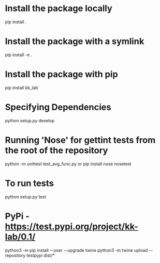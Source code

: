 # Install the package locally
pip install .

# Install the package with a symlink
pip install -e .

# Install the package with pip
pip install kk_lab

# Specifying Dependencies
python setup.py develop

# Running 'Nose' for gettint tests from the root of the repository
python -m unittest test_avg_func.py
or
pip install nose
nosetest

# To run tests
python setup.py test

# PyPi - https://test.pypi.org/project/kk-lab/0.1/
python3 -m pip install --user --upgrade twine
python3 -m twine upload --repository testpypi dist/*
